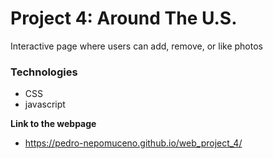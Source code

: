 # Project 4: Around The U.S.

Interactive page where users can add, remove, or like photos

### Technologies

- CSS
- javascript

**Link to the webpage**

- https://pedro-nepomuceno.github.io/web_project_4/
